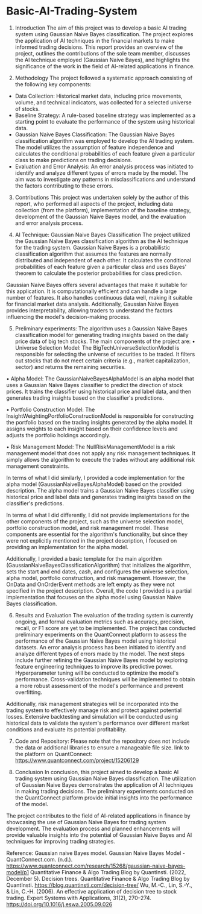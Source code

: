 # Basic-AI-Trading-System

1. Introduction
The aim of this project was to develop a basic AI trading system using Gaussian Naive Bayes classification. The project explores the application of AI techniques in the financial markets to make informed trading decisions. This report provides an overview of the project, outlines the contributions of the sole team member, discusses the AI technique employed (Gaussian Naive Bayes), and highlights the significance of the work in the field of AI-related applications in finance.

2. Methodology
The project followed a systematic approach consisting of the following key components:
- Data Collection: Historical market data, including price movements, volume, and technical indicators, was collected for a selected universe of stocks.
- Baseline Strategy: A rule-based baseline strategy was implemented as a starting point to evaluate the performance of the system using historical data.
- Gaussian Naive Bayes Classification: The Gaussian Naive Bayes classification algorithm was employed to develop the AI trading system. The model utilizes the assumption of feature independence and calculates the conditional probabilities of each feature given a particular class to make predictions on trading decisions.
- Evaluation and Error Analysis: An error analysis process was initiated to identify and analyze different types of errors made by the model. The aim was to investigate any patterns in misclassifications and understand the factors contributing to these errors.

3. Contributions
This project was undertaken solely by the author of this report, who performed all aspects of the project, including data collection (from the platform), implementation of the baseline strategy, development of the Gaussian Naive Bayes model, and the evaluation and error analysis process.

4. AI Technique: Gaussian Naive Bayes Classification
The project utilized the Gaussian Naive Bayes classification algorithm as the AI technique for the trading system. Gaussian Naive Bayes is a probabilistic classification algorithm that assumes the features are normally distributed and independent of each other. It calculates the conditional probabilities of each feature given a particular class and uses Bayes' theorem to calculate the posterior probabilities for class prediction.

Gaussian Naive Bayes offers several advantages that make it suitable for this application. It is computationally efficient and can handle a large number of features. It also handles continuous data well, making it suitable for financial market data analysis. Additionally, Gaussian Naive Bayes provides interpretability, allowing traders to understand the factors influencing the model's decision-making process.

5. Preliminary experiments: 
The algorithm uses a Gaussian Naive Bayes classification model for generating trading insights based on the daily price data of big tech stocks. The main components of the project are:
• Universe Selection Model: The BigTechUniverseSelectionModel is responsible for selecting the universe of securities to be traded. It filters out stocks that do not meet certain criteria (e.g., market capitalization, sector) and returns the remaining securities.

• Alpha Model: The GaussianNaiveBayesAlphaModel is an alpha model that uses a Gaussian Naive Bayes classifier to predict the direction of stock prices. It trains the classifier using historical price and label data, and then generates trading insights based on the classifier's predictions.

• Portfolio Construction Model: The InsightWeightingPortfolioConstructionModel is responsible for constructing the portfolio based on the trading insights generated by the alpha model. It assigns weights to each insight based on their confidence levels and adjusts the portfolio holdings accordingly.

• Risk Management Model: The NullRiskManagementModel is a risk management model that does not apply any risk management techniques. It simply allows the algorithm to execute the trades without any additional risk management constraints.

In terms of what I did similarly, I provided a code implementation for the alpha model (GaussianNaiveBayesAlphaModel) based on the provided description. The alpha model trains a Gaussian Naive Bayes classifier using historical price and label data and generates trading insights based on the classifier's predictions.

In terms of what I did differently, I did not provide implementations for the other components of the project, such as the universe selection model, portfolio construction model, and risk management model. These components are essential for the algorithm's functionality, but since they were not explicitly mentioned in the project description, I focused on providing an implementation for the alpha model.

Additionally, I provided a basic template for the main algorithm (GaussianNaiveBayesClassificationAlgorithm) that initializes the algorithm, sets the start and end dates, cash, and configures the universe selection, alpha model, portfolio construction, and risk management. However, the OnData and OnOrderEvent methods are left empty as they were not specified in the project description. Overall, the code I provided is a partial implementation that focuses on the alpha model using Gaussian Naive Bayes classification. 

6. Results and Evaluation
The evaluation of the trading system is currently ongoing, and formal evaluation metrics such as accuracy, precision, recall, or F1 score are yet to be implemented. The project has conducted preliminary experiments on the QuantConnect platform to assess the performance of the Gaussian Naive Bayes model using historical datasets. An error analysis process has been initiated to identify and analyze different types of errors made by the model.
The next steps include further refining the Gaussian Naive Bayes model by exploring feature engineering techniques to improve its predictive power. Hyperparameter tuning will be conducted to optimize the model's performance. Cross-validation techniques will be implemented to obtain a more robust assessment of the model's performance and prevent overfitting.

Additionally, risk management strategies will be incorporated into the trading system to effectively manage risk and protect against potential losses. Extensive backtesting and simulation will be conducted using historical data to validate the system's performance over different market conditions and evaluate its potential profitability.

7. Code and Repository: Please note that the repository does not include the data or additional libraries to ensure a manageable file size. link to the platform on QuantConnect: https://www.quantconnect.com/project/15206129 

9. Conclusion
In conclusion, this project aimed to develop a basic AI trading system using Gaussian Naive Bayes classification. The utilization of Gaussian Naive Bayes demonstrates the application of AI techniques in making trading decisions. The preliminary experiments conducted on the QuantConnect platform provide initial insights into the performance of the model.

The project contributes to the field of AI-related applications in finance by showcasing the use of Gaussian Naive Bayes for trading system development. The evaluation process and planned enhancements will provide valuable insights into the potential of Gaussian Naive Bayes and AI techniques for improving trading strategies.


Reference: 
Gaussian naive Bayes model. Gaussian Naive Bayes Model - QuantConnect.com. (n.d.). https://www.quantconnect.com/research/15268/gaussian-naive-bayes-model/p1 
Quantitative Finance &amp; Algo Trading Blog by QuantInsti. (2022, December 5). Decision trees. Quantitative Finance &amp; Algo Trading Blog by QuantInsti. https://blog.quantinsti.com/decision-tree/
Wu, M.-C., Lin, S.-Y., &amp; Lin, C.-H. (2006). An effective application of decision tree to stock trading. Expert Systems with Applications, 31(2), 270–274. https://doi.org/10.1016/j.eswa.2005.09.026



